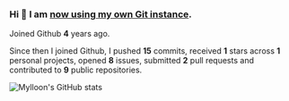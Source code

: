 ### Hi 👋 I am [now using my own Git instance](https://git.kennel.ml/Anri).

Joined Github **4** years ago.

Since then I joined Github, I pushed **15** commits, received **1** stars across **1** personal projects, opened **8** issues, submitted **2** pull requests and contributed to **9** public repositories.

![Mylloon's GitHub stats](https://github-readme-stats.vercel.app/api?username=Mylloon&show_icons=true&theme=dracula)

